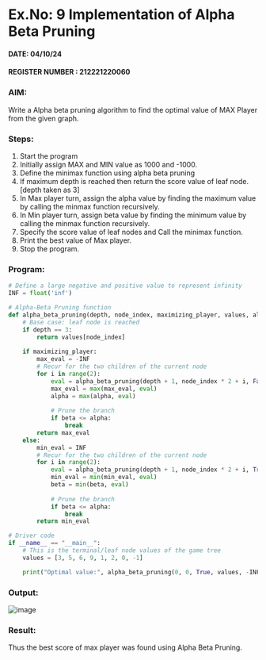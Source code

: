 # Ex.No: 9   Implementation of Alpha Beta Pruning 
#### DATE: 04/10/24                                                                          
#### REGISTER NUMBER : 212221220060 
### AIM: 
Write a Alpha beta pruning algorithm to find the optimal value of MAX Player from the given graph.
### Steps:
1. Start the program
2. Initially  assign MAX and MIN value as 1000 and -1000.
3.  Define the minimax function  using alpha beta pruning
4.  If maximum depth is reached then return the score value of leaf node. [depth taken as 3]
5.  In Max player turn, assign the alpha value by finding the maximum value by calling the minmax function recursively.
6.  In Min player turn, assign beta value by finding the minimum value by calling the minmax function recursively.
7.  Specify the score value of leaf nodes and Call the minimax function.
8.  Print the best value of Max player.
9.  Stop the program. 

### Program:

```python
# Define a large negative and positive value to represent infinity
INF = float('inf')

# Alpha-Beta Pruning function
def alpha_beta_pruning(depth, node_index, maximizing_player, values, alpha, beta):
    # Base case: leaf node is reached
    if depth == 3:
        return values[node_index]
    
    if maximizing_player:
        max_eval = -INF
        # Recur for the two children of the current node
        for i in range(2):
            eval = alpha_beta_pruning(depth + 1, node_index * 2 + i, False, values, alpha, beta)
            max_eval = max(max_eval, eval)
            alpha = max(alpha, eval)
            
            # Prune the branch
            if beta <= alpha:
                break
        return max_eval
    else:
        min_eval = INF
        # Recur for the two children of the current node
        for i in range(2):
            eval = alpha_beta_pruning(depth + 1, node_index * 2 + i, True, values, alpha, beta)
            min_eval = min(min_eval, eval)
            beta = min(beta, eval)
            
            # Prune the branch
            if beta <= alpha:
                break
        return min_eval

# Driver code
if __name__ == "__main__":
    # This is the terminal/leaf node values of the game tree
    values = [3, 5, 6, 9, 1, 2, 0, -1]

    print("Optimal value:", alpha_beta_pruning(0, 0, True, values, -INF, INF))
````









### Output:
![image](https://github.com/user-attachments/assets/0eaf1e7a-4b70-4e14-8a76-e6b4451a2ac6)



### Result:
Thus the best score of max player was found using Alpha Beta Pruning.
